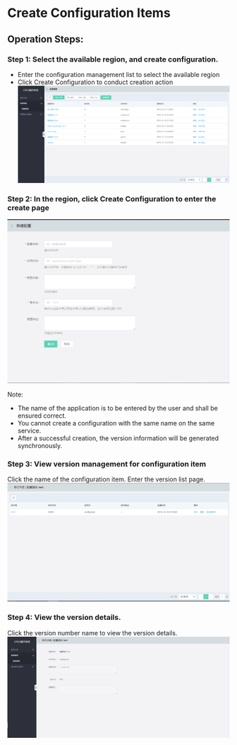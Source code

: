 # Create Configuration Items

## Operation Steps:


### Step 1: Select the available region, and create configuration.
-	Enter the configuration management list to select the available region
-	Click Create Configuration to conduct creation action
 ![](../../../../../image/Internet-Middleware/JD-Distributed-Service-Framework/config-list.png)
 
### Step 2: In the region, click Create Configuration to enter the create page
  ![](../../../../../image/Internet-Middleware/JD-Distributed-Service-Framework/config-create.png)
  
Note:
-	The name of the application is to be entered by the user and shall be ensured correct.
-	You cannot create a configuration with the same name on the same service.
-	After a successful creation, the version information will be generated synchronously.


### Step 3: View version management for configuration item
Click the name of the configuration item. Enter the version list page.
   ![](../../../../../image/Internet-Middleware/JD-Distributed-Service-Framework/config-vision.png)
   
   
### Step 4: View the version details.
Click the version number name to view the version details.
   ![](../../../../../image/Internet-Middleware/JD-Distributed-Service-Framework/config-vision-detail.png)
